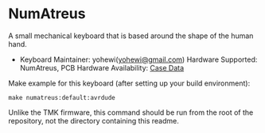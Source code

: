 # NumAtreus

A small mechanical keyboard that is based around the shape of the human hand.


* Keyboard Maintainer: yohewi(yohewi@gmail.com) 
Hardware Supported: NumAtreus, PCB
Hardware Availability: [Case Data](https://github.com/yohewi/NumAtreuscase)

Make example for this keyboard (after setting up your build environment):

    make numatreus:default:avrdude

Unlike the TMK firmware, this command should be run from the root of
the repository, not the directory containing this readme.
